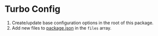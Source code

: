 # Turbo Config

1. Create/update base configuration options in the root of this package.
2. Add new files to [package.json](./package.json) in the `files` array.
